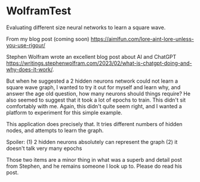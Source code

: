# WolframTest
Evaluating different size neural networks to learn a square wave.

From my blog post (coming soon) https://aimlfun.com/lore-aint-lore-unless-you-use-rigour/

Stephen Wolfram wrote an excellent blog post about AI and ChatGPT https://writings.stephenwolfram.com/2023/02/what-is-chatgpt-doing-and-why-does-it-work/.

But when he suggested a 2 hidden neurons network could not learn a square wave graph, I wanted to try it out for myself and learn why, and answer the age old question, how many neurons should things require? He also seemed to suggest that it took a lot of epochs to train. This didn't sit comfortably with me. Again, this didn't quite seem right, and I wanted a platform to experiment for this simple example.

This application does precisely that. It tries different numbers of hidden nodes, and attempts to learn the graph.

Spoiler: 
(1) 2 hidden neurons absolutely can represent the graph 
(2) it doesn't talk very many epochs

Those two items are a minor thing in what was a superb and detail post from Stephen, and he remains someone I look up to. Please do read his post.
